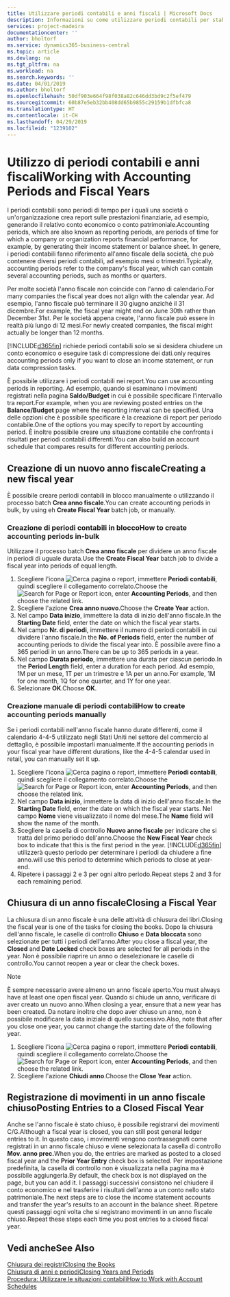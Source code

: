 ```yaml
---
title: Utilizzare periodi contabili e anni fiscali | Microsoft Docs
description: Informazioni su come utilizzare periodi contabili per stabilire quando la società genera report sulle prestazioni finanziarie.
services: project-madeira
documentationcenter: ''
author: bholtorf
ms.service: dynamics365-business-central
ms.topic: article
ms.devlang: na
ms.tgt_pltfrm: na
ms.workload: na
ms.search.keywords: ''
ms.date: 04/01/2019
ms.author: bholtorf
ms.openlocfilehash: 50df903e664f98f038a82c646dd3bd9c2f5ef479
ms.sourcegitcommit: 60b87e5eb32bb408dd65b9855c29159b1dfbfca8
ms.translationtype: HT
ms.contentlocale: it-CH
ms.lasthandoff: 04/29/2019
ms.locfileid: "1239102"
---
```

# <a name="working-with-accounting-periods-and-fiscal-years"></a><span data-ttu-id="40f71-103">Utilizzo di periodi contabili e anni fiscali</span><span class="sxs-lookup"><span data-stu-id="40f71-103">Working with Accounting Periods and Fiscal Years</span></span>
<span data-ttu-id="40f71-104">I periodi contabili sono periodi di tempo per i quali una società o un'organizzazione crea report sulle prestazioni finanziarie, ad esempio, generando il relativo conto economico o conto patrimoniale.</span><span class="sxs-lookup"><span data-stu-id="40f71-104">Accounting periods, which are also known as reporting periods, are periods of time for which a company or organization reports financial performance, for example, by generating their income statement or balance sheet.</span></span> <span data-ttu-id="40f71-105">In genere, i periodi contabili fanno riferimento all'anno fiscale della società, che può contenere diversi periodi contabili, ad esempio mesi o trimestri.</span><span class="sxs-lookup"><span data-stu-id="40f71-105">Typically, accounting periods refer to the company's fiscal year, which can contain several accounting periods, such as months or quarters.</span></span>

<span data-ttu-id="40f71-106">Per molte società l'anno fiscale non coincide con l'anno di calendario.</span><span class="sxs-lookup"><span data-stu-id="40f71-106">For many companies the fiscal year does not align with the calendar year.</span></span> <span data-ttu-id="40f71-107">Ad esempio, l'anno fiscale può terminare il 30 giugno anziché il 31 dicembre.</span><span class="sxs-lookup"><span data-stu-id="40f71-107">For example, the fiscal year might end on June 30th rather than December 31st.</span></span> <span data-ttu-id="40f71-108">Per le società appena create, l'anno fiscale può essere in realtà più lungo di 12 mesi.</span><span class="sxs-lookup"><span data-stu-id="40f71-108">For newly created companies, the fiscal might actually be longer than 12 months.</span></span> 

[!INCLUDE[d365fin](includes/d365fin_md.md)] <span data-ttu-id="40f71-109">richiede periodi contabili solo se si desidera chiudere un conto economico o eseguire task di compressione dei dati.</span><span class="sxs-lookup"><span data-stu-id="40f71-109">only requires accounting periods only if you want to close an income statement, or run data compression tasks.</span></span> 

<span data-ttu-id="40f71-110">È possibile utilizzare i periodi contabili nei report.</span><span class="sxs-lookup"><span data-stu-id="40f71-110">You can use accounting periods in reporting.</span></span> <span data-ttu-id="40f71-111">Ad esempio, quando si esaminano i movimenti registrati nella pagina **Saldo/Budget** in cui è possibile specificare l'intervallo tra report.</span><span class="sxs-lookup"><span data-stu-id="40f71-111">For example, when you are reviewing posted entries on the **Balance/Budget** page where the reporting interval can be specified.</span></span> <span data-ttu-id="40f71-112">Una delle opzioni che è possibile specificare è la creazione di report per periodo contabile.</span><span class="sxs-lookup"><span data-stu-id="40f71-112">One of the options you may specify to report by accounting period.</span></span> <span data-ttu-id="40f71-113">È inoltre possibile creare una situazione contabile che confronta i risultati per periodi contabili differenti.</span><span class="sxs-lookup"><span data-stu-id="40f71-113">You can also build an account schedule that compares results for different accounting periods.</span></span>

## <a name="creating-a-new-fiscal-year"></a><span data-ttu-id="40f71-114">Creazione di un nuovo anno fiscale</span><span class="sxs-lookup"><span data-stu-id="40f71-114">Creating a new fiscal year</span></span>
<span data-ttu-id="40f71-115">È possibile creare periodi contabili in blocco manualmente o utilizzando il processo batch **Crea anno fiscale**.</span><span class="sxs-lookup"><span data-stu-id="40f71-115">You can create accounting periods in bulk, by using eh **Create Fiscal Year** batch job, or manually.</span></span>

### <a name="how-to-create-accounting-periods-in-bulk"></a><span data-ttu-id="40f71-116">Creazione di periodi contabili in blocco</span><span class="sxs-lookup"><span data-stu-id="40f71-116">How to create accounting periods in-bulk</span></span>
<span data-ttu-id="40f71-117">Utilizzare il processo batch **Crea anno fiscale** per dividere un anno fiscale in periodi di uguale durata.</span><span class="sxs-lookup"><span data-stu-id="40f71-117">Use the **Create Fiscal Year** batch job to divide a fiscal year into periods of equal length.</span></span>  

1. <span data-ttu-id="40f71-118">Scegliere l'icona ![Cerca pagina o report](media/ui-search/search_small.png "icona Cerca pagina o report"), immettere **Periodi contabili**, quindi scegliere il collegamento correlato.</span><span class="sxs-lookup"><span data-stu-id="40f71-118">Choose the ![Search for Page or Report](media/ui-search/search_small.png "Search for Page or Report icon") icon, enter **Accounting Periods**, and then choose the related link.</span></span>  
2. <span data-ttu-id="40f71-119">Scegliere l'azione **Crea anno nuovo**.</span><span class="sxs-lookup"><span data-stu-id="40f71-119">Choose the **Create Year** action.</span></span>  <!--What about the Scheduling option? Should we mention that? There's also the Report Output Type field...-->
3. <span data-ttu-id="40f71-120">Nel campo **Data inizio**, immettere la data di inizio dell'anno fiscale.</span><span class="sxs-lookup"><span data-stu-id="40f71-120">In the **Starting Date** field, enter the date on which the fiscal year starts.</span></span>  
4. <span data-ttu-id="40f71-121">Nel campo **Nr. di periodi**, immettere il numero di periodi contabili in cui dividere l'anno fiscale.</span><span class="sxs-lookup"><span data-stu-id="40f71-121">In the **No. of Periods** field, enter the number of accounting periods to divide the fiscal year into.</span></span> <span data-ttu-id="40f71-122">È possibile avere fino a 365 periodi in un anno.</span><span class="sxs-lookup"><span data-stu-id="40f71-122">There can be up to 365 periods in a year.</span></span>  
5. <span data-ttu-id="40f71-123">Nel campo **Durata periodo**, immettere una durata per ciascun periodo.</span><span class="sxs-lookup"><span data-stu-id="40f71-123">In the **Period Length** field, enter a duration for each period.</span></span> <span data-ttu-id="40f71-124">Ad esempio, 1M per un mese, 1T per un trimestre e 1A per un anno.</span><span class="sxs-lookup"><span data-stu-id="40f71-124">For example, 1M for one month, 1Q for one quarter, and 1Y for one year.</span></span>  
6. <span data-ttu-id="40f71-125">Selezionare **OK**.</span><span class="sxs-lookup"><span data-stu-id="40f71-125">Choose **OK**.</span></span>  

### <a name="how-to-create-accounting-periods-manually"></a><span data-ttu-id="40f71-126">Creazione manuale di periodi contabili</span><span class="sxs-lookup"><span data-stu-id="40f71-126">How to create accounting periods manually</span></span>
<span data-ttu-id="40f71-127">Se i periodi contabili nell'anno fiscale hanno durate differenti, come il calendario 4-4-5 utilizzato negli Stati Uniti nel settore del commercio al dettaglio, è possibile impostarli manualmente.</span><span class="sxs-lookup"><span data-stu-id="40f71-127">If the accounting periods in your fiscal year have different durations, like the 4-4-5 calendar used in retail, you can manually set it up.</span></span>  
  
1. <span data-ttu-id="40f71-128">Scegliere l'icona ![Cerca pagina o report](media/ui-search/search_small.png "icona Cerca pagina o report"), immettere **Periodi contabili**, quindi scegliere il collegamento correlato.</span><span class="sxs-lookup"><span data-stu-id="40f71-128">Choose the ![Search for Page or Report](media/ui-search/search_small.png "Search for Page or Report icon") icon, enter **Accounting Periods**, and then choose the related link.</span></span>  
2. <span data-ttu-id="40f71-129">Nel campo **Data inizio**, immettere la data di inizio dell'anno fiscale.</span><span class="sxs-lookup"><span data-stu-id="40f71-129">In the **Starting Date** field, enter the date on which the fiscal year starts.</span></span> <span data-ttu-id="40f71-130">Nel campo **Nome** viene visualizzato il nome del mese.</span><span class="sxs-lookup"><span data-stu-id="40f71-130">The **Name** field will show the name of the month.</span></span>  
3. <span data-ttu-id="40f71-131">Scegliere la casella di controllo **Nuovo anno fiscale** per indicare che si tratta del primo periodo dell'anno.</span><span class="sxs-lookup"><span data-stu-id="40f71-131">Choose the **New Fiscal Year** check box to indicate that this is the first period in the year.</span></span> [!INCLUDE[d365fin](includes/d365fin_md.md)] <span data-ttu-id="40f71-132">utilizzerà questo periodo per determinare i periodi da chiudere a fine anno.</span><span class="sxs-lookup"><span data-stu-id="40f71-132">will use this period to determine which periods to close at year-end.</span></span>
4. <span data-ttu-id="40f71-133">Ripetere i passaggi 2 e 3 per ogni altro periodo.</span><span class="sxs-lookup"><span data-stu-id="40f71-133">Repeat steps 2 and 3 for each remaining period.</span></span>  

## <a name="closing-a-fiscal-year"></a><span data-ttu-id="40f71-134">Chiusura di un anno fiscale</span><span class="sxs-lookup"><span data-stu-id="40f71-134">Closing a Fiscal Year</span></span>
<span data-ttu-id="40f71-135">La chiusura di un anno fiscale è una delle attività di chiusura dei libri.</span><span class="sxs-lookup"><span data-stu-id="40f71-135">Closing the fiscal year is one of the tasks for closing the books.</span></span> <span data-ttu-id="40f71-136">Dopo la chiusura dell'anno fiscale, le caselle di controllo **Chiuso** e **Data bloccata** sono selezionate per tutti i periodi dell'anno.</span><span class="sxs-lookup"><span data-stu-id="40f71-136">After you close a fiscal year, the **Closed** and **Date Locked** check boxes are selected for all periods in the year.</span></span> <span data-ttu-id="40f71-137">Non è possibile riaprire un anno o deselezionare le caselle di controllo.</span><span class="sxs-lookup"><span data-stu-id="40f71-137">You cannot reopen a year or clear the check boxes.</span></span>

> [!NOTE]  
>  <span data-ttu-id="40f71-138">È sempre necessario avere almeno un anno fiscale aperto.</span><span class="sxs-lookup"><span data-stu-id="40f71-138">You must always have at least one open fiscal year.</span></span> <span data-ttu-id="40f71-139">Quando si chiude un anno, verificare di aver creato un nuovo anno.</span><span class="sxs-lookup"><span data-stu-id="40f71-139">When closing a year, ensure that a new year has been created.</span></span> <span data-ttu-id="40f71-140">Da notare inoltre che dopo aver chiuso un anno, non è possibile modificare la data iniziale di quello successivo.</span><span class="sxs-lookup"><span data-stu-id="40f71-140">Also, note that after you close one year, you cannot change the starting date of the following year.</span></span>

1. <span data-ttu-id="40f71-141">Scegliere l'icona ![Cerca pagina o report](media/ui-search/search_small.png "icona Cerca pagina o report"), immettere **Periodi contabili**, quindi scegliere il collegamento correlato.</span><span class="sxs-lookup"><span data-stu-id="40f71-141">Choose the ![Search for Page or Report](media/ui-search/search_small.png "Search for Page or Report icon") icon, enter **Accounting Periods**, and then choose the related link.</span></span>  
2. <span data-ttu-id="40f71-142">Scegliere l'azione **Chiudi anno**.</span><span class="sxs-lookup"><span data-stu-id="40f71-142">Choose the **Close Year** action.</span></span>  

## <a name="posting-entries-to-a-closed-fiscal-year"></a><span data-ttu-id="40f71-143">Registrazione di movimenti in un anno fiscale chiuso</span><span class="sxs-lookup"><span data-stu-id="40f71-143">Posting Entries to a Closed Fiscal Year</span></span>
<span data-ttu-id="40f71-144">Anche se l'anno fiscale è stato chiuso, è possibile registrarvi dei movimenti C/G.</span><span class="sxs-lookup"><span data-stu-id="40f71-144">Although a fiscal year is closed, you can still post general ledger entries to it.</span></span> <span data-ttu-id="40f71-145">In questo caso, i movimenti vengono contrassegnati come registrati in un anno fiscale chiuso e viene selezionata la casella di controllo **Mov. anno prec.**</span><span class="sxs-lookup"><span data-stu-id="40f71-145">When you do, the entries are marked as posted to a closed fiscal year and the **Prior Year Entry** check box is selected.</span></span> <span data-ttu-id="40f71-146">Per impostazione predefinita, la casella di controllo non è visualizzata nella pagina ma è possibile aggiungerla.</span><span class="sxs-lookup"><span data-stu-id="40f71-146">By default, the check box is not displayed on the page, but you can add it.</span></span> <span data-ttu-id="40f71-147">I passaggi successivi consistono nel chiudere il conto economico e nel trasferire i risultati dell'anno a un conto nello stato patrimoniale.</span><span class="sxs-lookup"><span data-stu-id="40f71-147">The next steps are to close the income statement accounts and transfer the year's results to an account in the balance sheet.</span></span> <span data-ttu-id="40f71-148">Ripetere questi passaggi ogni volta che si registrano movimenti in un anno fiscale chiuso.</span><span class="sxs-lookup"><span data-stu-id="40f71-148">Repeat these steps each time you post entries to a closed fiscal year.</span></span>

## <a name="see-also"></a><span data-ttu-id="40f71-149">Vedi anche</span><span class="sxs-lookup"><span data-stu-id="40f71-149">See Also</span></span>
[<span data-ttu-id="40f71-150">Chiusura dei registri</span><span class="sxs-lookup"><span data-stu-id="40f71-150">Closing the Books</span></span>](year-close-books.md)  
[<span data-ttu-id="40f71-151">Chiusura di anni e periodi</span><span class="sxs-lookup"><span data-stu-id="40f71-151">Closing Years and Periods</span></span>](year-close-years-periods.md)  
[<span data-ttu-id="40f71-152">Procedura: Utilizzare le situazioni contabili</span><span class="sxs-lookup"><span data-stu-id="40f71-152">How to Work with Account Schedules</span></span>](bi-how-work-account-schedule.md)  
  





